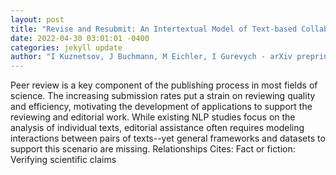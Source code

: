 ```yaml
--- 
layout: post 
title: "Revise and Resubmit: An Intertextual Model of Text-based Collaboration in Peer Review" 
date: 2022-04-30 03:01:01 -0400 
categories: jekyll update 
author: "I Kuznetsov, J Buchmann, M Eichler, I Gurevych - arXiv preprint arXiv:2204.10805, 2022" 
--- 
```

Peer review is a key component of the publishing process in most fields of science. The increasing submission rates put a strain on reviewing quality and efficiency, motivating the development of applications to support the reviewing and editorial work. While existing NLP studies focus on the analysis of individual texts, editorial assistance often requires modeling interactions between pairs of texts--yet general frameworks and datasets to support this scenario are missing. Relationships Cites: Fact or fiction: Verifying scientific claims